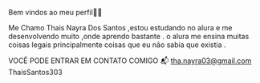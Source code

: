 Bem vindos ao meu perfil💙💙

Me Chamo Thais Nayra Dos Santos ,estou estudando no alura e 
me desenvolvendo muito ,onde aprendo bastante .
 o alura me ensina muitas coisas legais 
principalmente coisas que eu não sabia que existia .

VOCÊ PODE ENTRAR EM CONTATO COMIGO 📬 
tha.nayra03@gmail.com
ThaisSantos303
